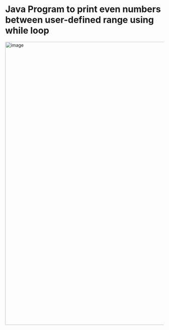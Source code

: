 # Java Program to print even numbers between user-defined range using while loop

<img width="1755" height="902" alt="image" src="https://github.com/user-attachments/assets/19e5be9f-70a9-436c-aa33-dfb2b8ae22b2" />
